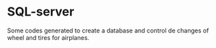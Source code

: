 # SQL-server
Some codes generated to create a database and control de changes of wheel and tires for airplanes.
